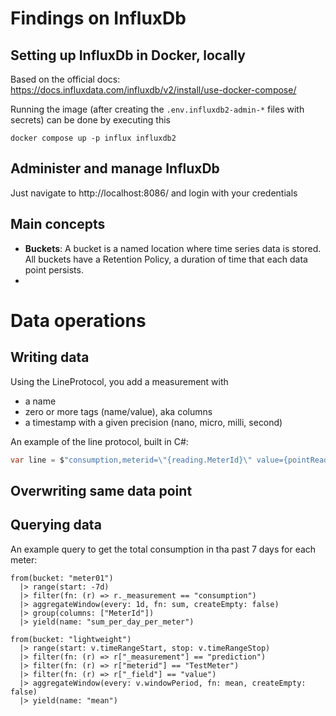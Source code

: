 # Findings on InfluxDb

## Setting up InfluxDb in Docker, locally

Based on the official docs: https://docs.influxdata.com/influxdb/v2/install/use-docker-compose/

Running the image (after creating the `.env.influxdb2-admin-*` files with secrets) can be done by executing this

```
docker compose up -p influx influxdb2
```

## Administer and manage InfluxDb

Just navigate to http://localhost:8086/ and login with your credentials

## Main concepts

- **Buckets**: A bucket is a named location where time series data is stored. All buckets have a Retention Policy, a duration of time that each data point persists.
- 

# Data operations

## Writing data

Using the LineProtocol, you add a measurement with 
- a name
- zero or more tags (name/value), aka columns
- a timestamp with a given precision (nano, micro, milli, second)

An example of the line protocol, built in C#:

```csharp
var line = $"consumption,meterid=\"{reading.MeterId}\" value={pointReading.Value.ToString(CultureInfo.InvariantCulture)} {(pointReading.Timestamp - UnixEpoch).TotalNanoseconds}");
```

## Overwriting same data point


## Querying data

An example query to get the total consumption in tha past 7 days for each meter:

```
from(bucket: "meter01")
  |> range(start: -7d)
  |> filter(fn: (r) => r._measurement == "consumption")
  |> aggregateWindow(every: 1d, fn: sum, createEmpty: false)
  |> group(columns: ["MeterId"])
  |> yield(name: "sum_per_day_per_meter")
```

```
from(bucket: "lightweight")
  |> range(start: v.timeRangeStart, stop: v.timeRangeStop)
  |> filter(fn: (r) => r["_measurement"] == "prediction")
  |> filter(fn: (r) => r["meterid"] == "TestMeter")
  |> filter(fn: (r) => r["_field"] == "value")
  |> aggregateWindow(every: v.windowPeriod, fn: mean, createEmpty: false)
  |> yield(name: "mean")
```